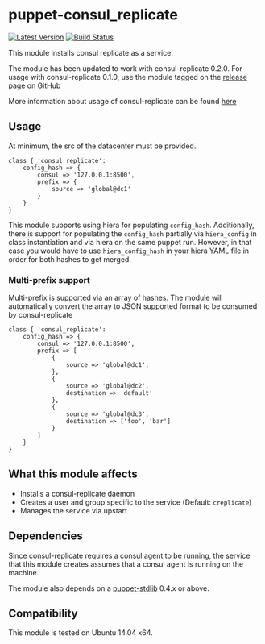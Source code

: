 puppet-consul_replicate
=======================
[![Latest Version](http://img.shields.io/github/release/Cimpress-MCP/puppet-consul_replicate.svg?style=flat-square)][release]
[![Build Status](http://img.shields.io/travis/Cimpress-MCP/puppet-consul_replicate.svg?style=flat-square)][travis]


[release]: https://github.com/Cimpress-MCP/puppet-consul_replicate/releases
[travis]: https://travis-ci.org/Cimpress-MCP/puppet-consul_replicate



This module installs consul replicate as a service.

The module has been updated to work with consul-replicate 0.2.0. For usage with consul-replicate 0.1.0, use the module tagged on the [release page](https://github.com/Cimpress-MCP/puppet-consul_replicate/releases) on GitHub

More information about usage of consul-replicate can be found [here](https://github.com/hashicorp/consul-replicate)

Usage
-----

At minimum, the src of the datacenter must be provided.

```puppet
class { 'consul_replicate':
	config_hash => {
		consul => '127.0.0.1:8500',
		prefix => {
			source => 'global@dc1'
		}
	}
}
```

This module supports using hiera for populating `config_hash`. Additionally, there is support for populating the `config_hash` partially via `hiera_config` in class instantiation and via hiera on the same puppet run. However, in that case you would have to use `hiera_config_hash` in your hiera YAML file in order for both hashes to get merged.

### Multi-prefix support

Multi-prefix is supported via an array of hashes. The module will automatically convert the array to JSON supported format to be consumed by consul-replicate

```puppet
class { 'consul_replicate':
	config_hash => {
		consul => '127.0.0.1:8500',
		prefix => [
			{
				source => 'global@dc1',
			},
			{
				source => 'global@dc2',
				destination => 'default'
			},
			{
				source => 'global@dc3',
				destination => ['foo', 'bar']
			}
		]
	}
}
```

What this module affects
------------------------

* Installs a consul-replicate daemon
* Creates a user and group specific to the service (Default: `creplicate`)
* Manages the service via upstart

Dependencies
------------

Since consul-replicate requires a consul agent to be running, the service that this module creates assumes that a consul agent is running on the machine.

The module also depends on a [puppet-stdlib](https://github.com/puppetlabs/puppetlabs-stdlib) 0.4.x or above.

Compatibility
-------------

This module is tested on Ubuntu 14.04 x64.
